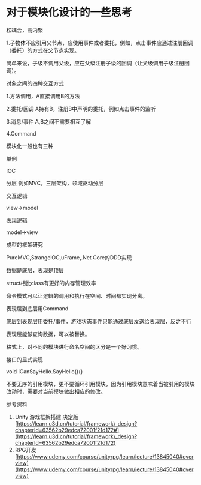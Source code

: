# 对于模块化设计的一些思考

松耦合，高内聚

1.子物体不应引用父节点，应使用事件或者委托，例如，点击事件应通过注册回调（委托）的方式在父节点实现。

简单来说，子级不调用父级，应在父级注册子级的回调（让父级调用子级注册回调）。

对象之间的四种交互方式

1.方法调用，A直接调用B的方法

2.委托/回调 A持有B，注册B中声明的委托，例如点击事件的监听

3.消息/事件 A,B之间不需要相互了解

4.Command

模块化一般也有三种

单例

IOC

分层 例如MVC，三层架构，领域驱动分层

交互逻辑

view->model

表现逻辑

model->view

成型的框架研究

PureMVC,StrangelOC,uFrame,.Net Core的DDD实现

数据是底层，表现是顶层

struct相比class有更好的内存管理效率

命令模式可以让逻辑的调用和执行在空间、时间都实现分离。

表现层到底层用Command

底层到表现层用委托/事件，游戏状态事件只能通过底层发送给表现层，反之不行

表现层能够查询数据，可以被替换。

格式上，对不同的模块进行命名空间的区分是一个好习惯。

接口的显式实现

void ICanSayHello.SayHello(){}

不要无序的引用模块，更不要循环引用模块，因为引用模块意味着当被引用的模块改动时，需要对当前模块做出相应的修改。

参考资料

1. Unity 游戏框架搭建 决定版 [https://learn.u3d.cn/tutorial/framework\_design?chapterId=63562b29edca72001f21d172#](https://learn.u3d.cn/tutorial/framework\_design?chapterId=63562b29edca72001f21d172)
2. RPG开发 [https://www.udemy.com/course/unityrpg/learn/lecture/13845040#overview](https://www.udemy.com/course/unityrpg/learn/lecture/13845040#overview)
